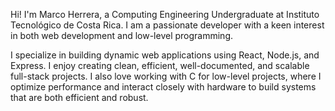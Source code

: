 Hi! I'm Marco Herrera, a Computing Engineering Undergraduate at Instituto Tecnológico de Costa Rica. I am a passionate developer with a keen interest in both web development and low-level programming.

I specialize in building dynamic web applications using React, Node.js, and Express. I enjoy creating clean, efficient, well-documented, and scalable full-stack projects. I also love working with C for low-level projects, where I optimize performance and interact closely with hardware to build systems that are both efficient and robust.
